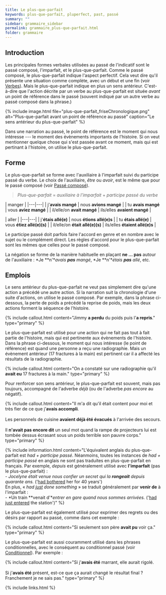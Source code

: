 ```yaml
---
title: Le plus-que-parfait
keywords: plus-que-parfait, pluperfect, past, passé
summary: ""
sidebar: grammaire_sidebar
permalink: grammaire_plus-que-parfait.html
folder: grammaire
---
```


## Introduction

Les principales formes verbales utilisées au passé de l'indicatif sont le passé composé, l'imparfait, et le plus-que-parfait. Comme le passé composé, le plus-que-parfait indique l'aspect perfectif. Cela veut dire qu'il présente une situation comme complète, avec un début et une fin (voir [Verbes](/grammaire_verbes.html#aspect)). Mais le plus-que-parfait indique en plus un sens antérieur. C'est-à-dire que l'action décrite par un verbe au plus-que-parfait est située *avant* un point de référence dans le passé (souvent indiqué par un autre verbe au passé composé dans la phrase.)

{% include image.html file="plus-que-parfait_friseChronologique.png" alt="Plus-que-parfait avant un point de référence au passé" caption="Le sens antérieur du plus-que-parfait" %}

Dans une narration au passé, le point de référence est le moment qui nous intéresse --- le moment des évènements importants de l'histoire. Si on veut mentionner quelque chose qui s'est passée avant ce moment, mais qui est pertinant à l'histoire, on utilise le plus-que-parfait.

## Forme
Le plus-que-parfait se forme avec l'auxiliaire à l'imparfait suivi du participe passé du verbe. Le choix de l'auxiliaire, *être* ou *avoir*, est le même que pour le passé composé (voir [Passé composé](/grammaire_passé_composé.html#lauxiliaire)).

>*Plus-que-parfait* = *auxiliaire à l'imparfait* + *participe passé du verbe*

| manger |
|---|---|
| j'**avais mangé** | nous **avions mangé** |
| tu **avais mangé** | vous **aviez mangé** |
| il/elle/on **avait mangé** | ils/elles **avaient mangé** |

| aller |
|---|---|
| j'**étais allé(e)** | nous **étions allé(e)s** |
| tu **étais allé(e)** | vous **étiez allé(e)(s)** |
| il/elle/on **était allé(e)(s)** | ils/elles **étaient allé(e)s** |

Le participe passé doit parfois faire l'accord en genre et en nombre avec le sujet ou le complément direct. Les règles d'accord pour le plus-que-parfait sont les mêmes que celles pour le passé composé.

La négation se forme de la manière habituelle en plaçant **ne ... pas** autour de l'auxiliaire&nbsp;: *Je **n'**avais **pas** mangé*, *Je **n'**étais **pas** allé*, etc.

## Emplois

Le sens antérieur du plus-que-parfait ne veut pas simplement dire qu'une action a précédé une autre action. Si la narration suit la chronologie d'une suite d'actions, on utilise le passé composé. Par exemple, dans la phrase ci-dessous, la perte de poids a précédé la reprise de poids, mais les deux actions forment la séquence de l'histoire.

{% include callout.html content="Jimmy **a perdu** du poids puis l'**a repris**." type="primary" %}

Le plus-que-parfait est utilisé pour une action qui ne fait pas tout à fait partie de l'histoire, mais qui est pertinente aux évènements de l'histoire. Dans la phrase ci-dessous, le moment qui nous intéresse (le point de référence) est quand une personne a reçu une radiographie. Mais un évènement antérieur (17 fractures à la main) est pertinent car il a affecté les résultats de la radiographie.

{% include callout.html content="On a constaté sur une radiographie qu'il **avait eu** 17 fractures à la main." type="primary" %}

Pour renforcer son sens antérieur, le plus-que-parfait est souvent, mais pas toujours, accompagné de l'adverbe *déjà* (ou de l'adverbe *pas encore* au négatif).

{% include callout.html content="Il m'a dit qu'il était content pour moi et très fier de ce que j'**avais accompli**.<br/><br/>Les personnels de cuisine **avaient déjà été évacués** à l'arrivée des secours.<br/><br/>Il **n'avait pas encore dit** un seul mot quand la rampe de projecteurs lui est tombée dessus écrasant sous un poids terrible son pauvre corps." type="primary" %}

{% include information.html content="L'équivalent anglais du plus-que-parfait est *had + participe passé*. Néanmoins, toutes les instances de *had + participe passé* en anglais ne sont pas traduites en plus-que-parfait en français. Par exemple, *depuis* est généralement utilisé avec **l'imparfait** (pas le plus-que-parfait)&nbsp;:<br/>- *Jocelyne était venue nous confier un secret qui la **rongeait** depuis quarante ans.* ('<ins>had bothered</ins> her for 40 years')<br/>En plus, « *had <ins>just</ins> done something* » se traduit généralement par **venir de** à l'imparfait&nbsp;:<br/>- *Un train **venait d'**entrer en gare quand nous sommes arrivées.* ('<ins>had just entered</ins> the station')" %}

Le plus-que-parfait est également utilisé pour exprimer des regrets ou des désirs par rapport au passé, comme dans cet exemple&nbsp;:

{% include callout.html content="Si seulement son père **avait pu** voir ça." type="primary" %}

Le plus-que-parfait est aussi couramment utilisé dans les phrases conditionnelles, avec le conséquent au conditionnel passé (voir [Conditionnel](/grammaire_conditionnel.html)). Par exemple&nbsp;:

{% include callout.html content="Si j'**avais été** marrant, elle aurait rigolé.<br/><br/>Si j'**avais été** présent, est-ce que ça aurait changé le résultat final&nbsp;? Franchement je ne sais pas." type="primary" %}

{% include links.html %}
